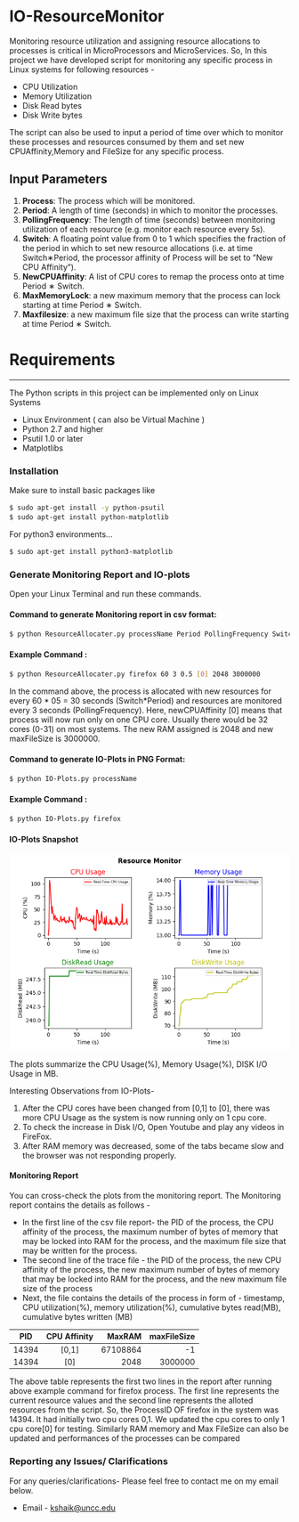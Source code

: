 # IO-ResourceMonitor
Monitoring resource utilization and assigning resource allocations to processes is critical in MicroProcessors and MicroServices. So, In this project we have developed script for monitoring any specific process in Linux systems for following resources - 

* CPU Utilization
* Memory Utilization
* Disk Read bytes
* Disk Write bytes

The script can also be used to input a period of time over which to monitor these processes and resources consumed by them and set new CPUAffinity,Memory and FileSize for any specific process. 

## Input Parameters 
1. **Process**: The process which will be monitored.
2. **Period**: A length of time (seconds) in which to monitor the processes.
3. **PollingFrequency**: The length of time (seconds) between monitoring utilization of each resource (e.g. monitor each resource every 5s).
4. **Switch**: A floating point value from 0 to 1 which specifies the fraction of the period in which to set new resource allocations (i.e. at time Switch∗Period, the processor affinity of Process will be set to ”New CPU Affinity”).
5. **NewCPUAffinity**: A list of CPU cores to remap the process onto at time Period ∗ Switch.
6. **MaxMemoryLock**: a new maximum memory that the process can lock starting at time
Period ∗ Switch.
7. **Maxfilesize**: a new maximum file size that the process can write starting at time Period ∗ Switch.



# Requirements
---
The Python scripts in this project can be implemented only on Linux Systems
* Linux Environment ( can also be Virtual Machine )
* Python 2.7 and higher
* Psutil 1.0 or later
* Matplotlibs


### Installation
Make sure to install basic packages like 

```sh
$ sudo apt-get install -y python-psutil
$ sudo apt-get install python-matplotlib
```

For python3 environments...

```sh
$ sudo apt-get install python3-matplotlib
```

### Generate Monitoring Report and IO-plots


Open your Linux Terminal and run these commands.

#### Command to generate Monitoring report in csv format:
```sh
$ python ResourceAllocater.py processName Period PollingFrequency Switch newCPUAffinity newMemoryLock newFileSizeLock  
```

#### Example Command : 
```sh
$ python ResourceAllocater.py firefox 60 3 0.5 [0] 2048 3000000
```

In the command above, the process is allocated with new resources for every 60 * 05 = 30 seconds (Switch*Period) and resources are monitored every 3 seconds (PollingFrequency).
Here, newCPUAffinity [0] means that process will now run only on one CPU core. Usually there would be 32 cores (0-31) on most systems. The new RAM assigned is 2048 and new maxFileSize is 3000000.

#### Command to generate IO-Plots in PNG Format:
```sh
$ python IO-Plots.py processName
```

#### Example Command : 
```sh
$ python IO-Plots.py firefox 
```


#### IO-Plots Snapshot 
 
![](https://github.com/shaikadilmd/IO-ResourceMonitor/blob/main/MonitorPlots.png)


The plots summarize the CPU Usage(%), Memory Usage(%), DISK I/O Usage in MB.

Interesting Observations from IO-Plots-
1. After the CPU cores have been changed from [0,1] to [0], there was more CPU Usage as the system is now running only on 1 cpu core.
2. To check the increase in Disk I/O, Open Youtube and play any videos in FireFox.
3. After RAM memory was decreased, some of the tabs became slow and the browser was not responding properly.


#### Monitoring Report

You can cross-check the plots from the monitoring report. The Monitoring report contains the details as follows -  

- In the first line of the csv file report- the PID of the process, the CPU affinity of the process, the maximum number of bytes of memory that may be locked into RAM for the process, and the maximum file size that may be written for the process. 
- The second line of the trace file - the PID of the process, the new CPU affinity of the process, the new maximum number of bytes of memory that may be locked into RAM for the process, and the new maximum file size of the process
- Next, the file contains the details of the process in form of - timestamp, CPU utilization(%), memory utilization(%), cumulative bytes read(MB), cumulative bytes written (MB)


|    PID        | CPU Affinity  | MaxRAM  | maxFileSize
| ------------- |:-------------:| -------:|-----------:|
|    14394      |   [0,1]       | 67108864|     -1     |
|    14394      |    [0]        |   2048  |   3000000  |

The above table represents the first two lines in the report after running above example command for firefox process. The first line represents the current resource values and the second line represents the alloted resources from the script.
So, the ProcessID OF firefox in the system was 14394. It had initially two cpu cores 0,1. We updated the cpu cores to only 1 cpu core[0] for testing. Similarly RAM memory and Max FileSize can also be updated and performances of the processes can be compared



### Reporting any Issues/ Clarifications
For any queries/clarifications- Please feel free to contact me on my email below.
* Email - kshaik@uncc.edu


